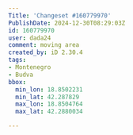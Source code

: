 ```yaml
---
Title: 'Changeset #160779970'
PublishDate: 2024-12-30T08:29:03Z
id: 160779970
user: dada24
comment: moving area
created_by: iD 2.30.4
tags:
- Montenegro
- Budva
bbox:
  min_lon: 18.8502231
  min_lat: 42.287829
  max_lon: 18.8504764
  max_lat: 42.2880034

---
```

